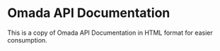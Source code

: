 # Omada API Documentation

This is a copy of Omada API Documentation in HTML format for easier consumption.

